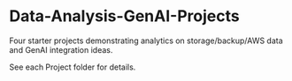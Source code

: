 # Data-Analysis-GenAI-Projects

Four starter projects demonstrating analytics on storage/backup/AWS data and GenAI integration ideas.

See each Project folder for details.
